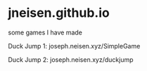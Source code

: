 # jneisen.github.io
some games I have made

Duck Jump 1: joseph.neisen.xyz/SimpleGame

Duck Jump 2: joseph.neisen.xyz/duckjump
